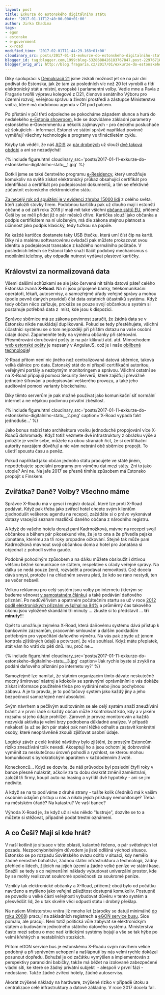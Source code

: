 ```yaml
---
layout: post
title: Exkurze do estonského digitálního státu
date: '2017-01-11T12:40:00.000+01:00'
author: Jirka Chadima
tags:
- egon
- estonsko
- e-government
- x-road
modified_time: '2017-02-01T11:44:29.168+01:00'
cloudinary_src: posts/2017-01-11-exkurze-do-estonskeho-digitalniho-statu__1.jpg
blogger_id: tag:blogger.com,1999:blog-5328688426183767847.post-2297671821493286568
blogger_orig_url: http://blog.fragaria.cz/2017/01/exkurze-do-estonskeho-digitalniho-statu.html
---
```


Díky spolupráci s [Demokracií 21](https://www.d21.me/) jsme získali
možnost jet se na pár dní podívat do Estonska, jak že tam za posledních
víc než 20 let vyrobili a řídí elektronický stát a místní, evropské i
parlamentní volby. Vedle mne a Pavla z Fragarie tvořili výpravu kolegové
z D21, členové senátního Výboru pro územní rozvoj, veřejnou správu a
životní prostředí a zástupce Ministerstva vnitra, které má obdobnou
agendu v ČR pod palcem.

Po přistání v půl třetí odpoledne se pokocháme západem slunce a hurá do
nedalekého [e-Estonia
showroom](https://e-estonia.com/e-estonia-showroom/), kde se dozvídáme
základní parametry estonského e-Governmentu a několik zajímavých - pro
českého posluchače až šokujících - informací. Estonci ve státní správě
například povinně vyměňují všechny technologie a programy ve
třináctiletém cyklu.

Kdyby tak věděli, že
náš [ADIS](http://hlidacipes.org/technicke-reseni-pro-eet-ministerstvo-financi-je-blizko-k-vaznemu-rozporu-se-zakonem-o-verejnych-zakazkach/) za [pár
drobných](http://michalblaha.cz/2017/01/10x-predrazene-eet-skutecne-naklady-na-eet/) už
slouží [dvě taková
období](http://www.lupa.cz/clanky/system-pro-eet-s-podminkou-zavislost-na-ibm-musi-skoncit-do-roku-2021/) a
ani se
nezadýchá\!

{% include figure.html cloudinary_src='posts/2017-01-11-exkurze-do-estonskeho-digitalniho-statu__1.jpg' %}

Dotkli jsme se také čerstvého
programu [e-Residency](https://e-estonia.com/e-residents/about/), který
umožňuje komukoliv na světě získat elektronický průkaz obsahující
certifikát pro identifikaci a certifikát pro podepisování dokumentů, a
tím se efektivně zúčastnit estonského elektronického státu.

[Za necelý rok od spuštění je v evidenci zhruba 15000
lidí](https://app.cyfe.com/dashboards/195223/5587fe4e52036102283711615553) z
celého světa, kteří založili stovky firem. Podobnou kartičku pak už
dlouho mají i estonští občané a od září roku 2018 jí mají mít také
všichni [občané států EU](https://en.wikipedia.org/wiki/EIDAS), přičemž
Češi by se měli přidat již o pár měsíců dříve. Kartička slouží jako
občanka a podpis certifikátem na ní uloženým, má dle zákona stejnou
platnost a účinnost jako podpis klasický, tedy tužkou na papíře.

Ke každé kartičce dostanete taky USB čtečku, která umí číst čip na
kartě. Díky ní a malému softwarovému ovladači pak můžete prokazovat
svou identitu a podepisovat transakce z každého normálního počítače. V
posledních letech se Estonci také snaží tlačit podobný mechanismus s
[mobilními telefony](https://e-estonia.com/component/mobile-id/), aby
odpadla nutnost vydávat plastové kartičky.

## Království za normalizovaná data

Všemi dalšími schůzkami se ale jako červená nit táhla datová páteř
celého Estonska zvaná **X-Road**. Na ní jsou připojené banky,
telekomunikační operátoři, lékaři, autoservisy, a samozřejmě úřady
veřejné správy a mohou (podle pevně daných pravidel) číst data
ostatních účastníků systému. Když tedy občan něco zařizuje, prokáže se
pouze svojí občankou a systém si postahuje potřebná data z  míst, kde
jsou k dispozici.

Správce sběrnice má ze zákona povinnost zaručit, že žádná data se v
Estonsku nikde neukládají duplikovaně. Pokud se tedy přestěhujete,
všichni účastníci systému se o tom nejpozději při příštím dotazu na
vaše osobní údaje dozví. Zapomenňte tedy na výměnu občanky při
stěhování. Přesměrování doručování pošty je na pár kliknutí atd. atd.
Mimochodem [web estonské pošty](https://www.omniva.ee/private/post) je
napsaný v AngularJS, což je i naše [oblíbená
technologie](http://kariera.fragaria.cz/)\!

X-Road přitom není nic jiného než centralizovaná datová sběrnice, taková
velká dálnice pro data. Estonský stát do ní přispěl certifikační
autoritou, veřejnými portály a nezbytným monitoringem a správou. Všichni
ostatní se na X-Road připojují pomocí Security Serverů, které zajišťují
převážně jednotné šifrování a podepisování veškerého provozu, a také
jeho auditování pomocí varianty blockchainu.

Díky těmto serverům je pak možné používat jako komunikační síť normální
internet a ne nějakou podivnou privátní
zběsilost.

{% include figure.html cloudinary_src='posts/2017-01-11-exkurze-do-estonskeho-digitalniho-statu__2.png' caption='X-Road vypadá fakt jednoduše...' %}

Jako bonus nabízí tato architektura vcelku jednoduché propojování více
X-Roadů dohromady. Když totiž vezmete dvě infrastruktury z obrázku výše
a položíte je vedle sebe, můžete na obou stranách říct, že si
certifikační autority navzájem důvěřují a nic vám nebrání obě sběrnice
propojit. To ušetří spoustu času a peněz.

Pokud například jako občan jednoho státu pracujete ve státě jiném,
nepotřebujete speciální programy pro výměnu dat mezi státy. Zní to jako
utopie? Ani ne. Na jaře 2017 se přesně tímhle způsobem má Estonsko
propojit s Finskem.

## Zvířátka? Daně? Volby? Všechno máme

Správce X-Roadu má v gesci i registr dotazů, které lze proti X-Road
podávat. Když pak třeba jako zvířecí hotel chcete svým klientům
zjednodušit veškerou agendu na recepci, zažádáte si o právo vykonávat
dotazy vracející seznam mazlíčků daného občana z národního registru.

A když do vašeho hotelu dorazí paní Kadrnožková, mávne na recepci svojí
občankou a během pár pikosekund víte, že je to ona a že přivedla pejska
Jonatána, kterému za tři roky propadne očkování. Stejně tak může paní
Kadrnožková mávnout svojí občankou doma a hotel pro Jonatána si objednat
z pohodlí svého gauče.

Podobně pohodlným způsobem a na dálku můžete obsloužit i drtivou většinu
běžné komunikace se státem, respektive s úřady veřejné správy. Na dálku
se nedá pouze ženit, rozvádět a prodávat nemovitosti. Což docela dává
smysl, protože i na chladném severu platí, že kdo se ráno nestydí, ten
se večer nebavil.

Velkou reklamou pro celý systém jsou volby po internetu (kterým se
budeme věnovat [v samostatném
článku](http://blog.fragaria.cz/2017/02/bude-se-nekdy-po-internetu-volit-i-v.html))
a také podávání daňového přiznání. Po nedůvěřivém a opatrném počátečním
startu se už v roce [2012 podíl elektronických přiznání vyšplhal
na 94%](http://estonia.eu/about-estonia/economy-a-it/e-estonia.html) a
průměrný čas takového úkonu jsou vyloženě skandální tři minuty ...
zkuste si to představit ... **tři minuty**\!\!\!

Opět to umožňuje zejména X-Road, která daňovému systému dává přístup k
bankovním záznamům, pracovním smlouvám a dalším podkladům potřebným pro
vypočítání daňového výměru. Na vás pak zbyde už jenom kontrola
zjištěných údajů a potvrzení, že vše souhlasí. Když máte přeplatek,
stát vám ho vrátí do pěti dnů. Inu, proč
ne...

{% include figure.html cloudinary_src='posts/2017-01-11-exkurze-do-estonskeho-digitalniho-statu__3.jpg' caption='Jak rychle byste si zvykli na podání daňového přiznání po internetu vy?' %}

Samozřejmě lze namítat, že státním organizacím tímto dávate neskutečně
mocný šmírovací nástroj a kdokoliv se správnými oprávněními o vás dokáže
získat informace použitelné třeba pro vydírání nebo jinou pochybnou
zábavu. A je to pravda, je to počítačový systém jako každý jiný a jeho
bezpečnost samozřejmě není absolutní.

Svým návrhem a pečlivým auditováním se ale celý systém snaží zneužívání
bránit a v první řadě si každý občan může zkontrolovat kdo, kdy a v
jakém rozsahu si jeho údaje prohlížel. Zároveň je provoz monitorován a
každá nezvyklá aktivita je velmi brzy podrobena důkladné analýze. V
případě nekalostí (a už se jich pár stalo) pak není těžké odhalit a
zastavit konkrétní osoby, které neoprávněně zkouší zjišťovat osobní
údaje.

Logický závěr z celé krátké návštěvy bylo zjištění, že prostým Estoncům
riziko zneužívání tolik nevadí. Akceptují ho a jsou ochotní jej
dobrovolně vyměnit za neskutečnou úroveň pohodlí a rychlost, se kterou
mohou komunikovat s byrokratickým aparátem v každodenním životě.

Koneckonců... Když se dozvíte, že náš průvodce byl poslední čtyři roky v
bance přesně nulakrát, ačkoliv za tu dobu dvakrát změnil zaměstnání,
založil tři firmy, koupil auto na leasing a vyřídil dvě hypotéky - ani
se jim nedivíte.

A když se na to podíváme z druhé strany - tušíte kolik úředníků má k
vašim osobním údajům přístup u nás a nikdo jejich přístupy
nemonitoruje? Třeba na městském úřadě? Na katastru? Ve vaší bance?

Výhoda X-Road je, že když už si vás někdo "lustruje", dozvíte se to a
můžete si stěžovat, případně podat trestní oznámení.

## A co Češi? Mají si kde hrát?

V naší kotlině je situace v této oblasti, kulantně řečeno, o pár
světelných let pozadu. Nezpochybnitelným důvodem je jistě odlišná
výchozí situace. Estonsko se po rozpadu Sovětského svazu ocitlo v
situaci, kdy nemělo žádné nerostné bohatství, žádnou státní
infrastrukturu a technologii, žádný přehled o lidech, žijících na jejich
území a žádné velké peníze ve státní kase. Snažili se tedy s co
nejmenšími náklady vybudovat univerzální prostor, kde by se mohly
realizovat soukromé společnosti za soukromé peníze.

Vznikly tak elektronické občanky a X-Road, přičemž obojí bylo od počátku
navrženo a myšleno jako veřejná záležitost dostupná komukoliv. Postupně
se povedlo u velké části veřejnosti vybudovat důvěru v tento systém a
přesvědčit lid, že u tak skvělé věci odpustí státu i drobný přešlap.

Na našem Ministerstvu vnitra již mnoho let (zárodky se datují
minimálně [do
roku 2008](http://www.mvcr.cz/docDetail.aspx?docid=21730568&doctype=ART))
pracují na základních registrech a [eGON service
busu](http://www.mvcr.cz/clanek/ministerstvo-vnitra-chysta-dalsi-rozvoj-centralniho-mista-sluzeb.aspx).
Sice pomalu, ale pracují. Není totiž politická vůle zabývat se
elektronickým státem a budováním jednotného státního datového systému.
Ministerstva často mezi sebou o moc nad kritickými systémy bojují a vše
se tak hýbe po velmi křehkých a nestabilních stezkách.

Přitom eGON service bus je estonskému X-Roadu svým návrhem velice
podobný a při správném uchopení a našlápnutí by nás velmi rychle
dokázal posunout dopředu. Bohužel je od začátku vymýšlen a
implementován z perspektivy paranoidní babičky, takže má běžet na
izolované zabezpečené vládní síti, ke které se žádný privátní subjekt  -
alespoň v první fázi - nedostane. Takže žádné zvířecí hotely, žádné
autoservisy.

Akorát zvýšené náklady na hardware, zvýšené riziko v případě útoku a
centralizace celé infrastruktury a datové základny. V roce 2017 docela
fail.
